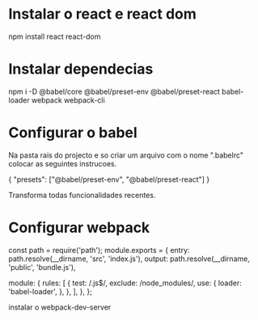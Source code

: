 
# Instalar o react e react dom
npm install react react-dom


# Instalar dependecias
npm i -D @babel/core @babel/preset-env @babel/preset-react babel-loader webpack webpack-cli

# Configurar o babel
Na pasta rais do projecto e so criar um arquivo com o nome ".babelrc" colocar as seguintes instrucoes.

{
  "presets": ["@babel/preset-env", "@babel/preset-react"]
}

Transforma todas funcionalidades recentes.

# Configurar webpack

const path = require('path');
module.exports = {
  entry: path.resolve(__dirname, 'src', 'index.js'),
  output: path.resolve(__dirname, 'public', 'bundle.js'),

  module: {
    rules: [
      {
        test: /\.js$/,
        exclude: /node_modules/,
        use: {
          loader: 'babel-loader',
        },
      },
    ],
  },
};


instalar o webpack-dev-server